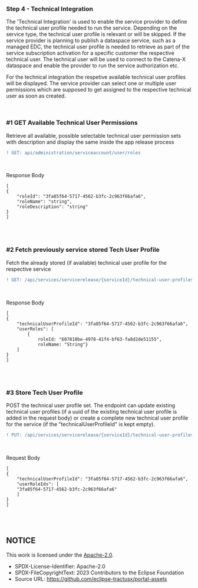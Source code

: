 ### Step 4 - Technical Integration

The 'Technical Integration' is used to enable the service provider to define the technical user profile needed to run the service. Depending on the service type, the technical user profile is relevant or will be skipped.
If the service provider is planning to publish a dataspace service, such as a managed EDC, the technical user profile is needed to retrieve as part of the service subscription activation for a specific customer the respective technical user. The technical user will be used to connect to the Catena-X dataspace and enable the provider to run the service authorization etc.

For the technical integration the respetive available technical user profiles will be displayed.
The service provider can select one or multiple user permissions which are supposed to get assigned to the respective technical user as soon as created.

<br>

### #1 GET Available Technical User Permissions

Retrieve all available, possible selectable technical user permission sets with description and display the same inside the app release process

```diff
! GET: api/administration/serviceaccount/user/roles
```

<br>

Response Body

    [
    {
        "roleId": "3fa85f64-5717-4562-b3fc-2c963f66afa6",
        "roleName": "string",
        "roleDescription": "string"
    }
    ]

<br>
<br>

### #2 Fetch previously service stored Tech User Profile

Fetch the already stored (if available) technical user profile for the respective service

```diff
! GET: /api/services/servicerelease/{serviceId}/technical-user-profiles
```

<br>

Response Body

    [
    {
        "technicalUserProfileId": "3fa85f64-5717-4562-b3fc-2c963f66afa6",
        "userRoles": [
            {
                roleId: "607818be-4978-41f4-bf63-fa8d2de51155",
                roleName: "String"}
        ]
    }
    ]

<br>
<br>

### #3 Store Tech User Profile

POST the technical user profile set. The endpoint can update existing technical user profiles (if a uuid of the existing technical user profile is added in the request body) or create a complete new technical user profile for the service (if the "technicalUserProfileId" is kept empty).

```diff
! PUT: /api/services/servicerelease/{serviceId}/technical-user-profiles
```

<br>

Request Body

    [
    {
        "technicalUserProfileId": "3fa85f64-5717-4562-b3fc-2c963f66afa6",
        "userRoleIds": [
        "3fa85f64-5717-4562-b3fc-2c963f66afa6"
        ]
    }
    ]

<br>
<br>

## NOTICE

This work is licensed under the [Apache-2.0](https://www.apache.org/licenses/LICENSE-2.0).

- SPDX-License-Identifier: Apache-2.0
- SPDX-FileCopyrightText: 2023 Contributors to the Eclipse Foundation
- Source URL: https://github.com/eclipse-tractusx/portal-assets
